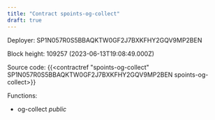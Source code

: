 ```yaml
---
title: "Contract spoints-og-collect"
draft: true
---
```

Deployer: SP1N057R0S5BBAQKTW0GF2J7BXKFHY2GQV9MP2BEN


 



Block height: 109257 (2023-06-13T19:08:49.000Z)

Source code: {{<contractref "spoints-og-collect" SP1N057R0S5BBAQKTW0GF2J7BXKFHY2GQV9MP2BEN spoints-og-collect>}}

Functions:

* og-collect _public_
